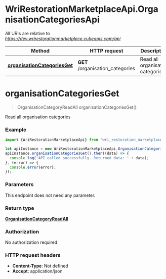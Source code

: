 # WriRestorationMarketplaceApi.OrganisationCategoriesApi

All URIs are relative to *https://dev.wrirestorationmarketplace.cubeapis.com/api*

Method | HTTP request | Description
------------- | ------------- | -------------
[**organisationCategoriesGet**](OrganisationCategoriesApi.md#organisationCategoriesGet) | **GET** /organisation_categories | Read all organisation categories


<a name="organisationCategoriesGet"></a>
# **organisationCategoriesGet**
> OrganisationCategoryReadAll organisationCategoriesGet()

Read all organisation categories

### Example
```javascript
import {WriRestorationMarketplaceApi} from 'wri_restoration_marketplace_api';

let apiInstance = new WriRestorationMarketplaceApi.OrganisationCategoriesApi();
apiInstance.organisationCategoriesGet().then((data) => {
  console.log('API called successfully. Returned data: ' + data);
}, (error) => {
  console.error(error);
});

```

### Parameters
This endpoint does not need any parameter.

### Return type

[**OrganisationCategoryReadAll**](OrganisationCategoryReadAll.md)

### Authorization

No authorization required

### HTTP request headers

 - **Content-Type**: Not defined
 - **Accept**: application/json

